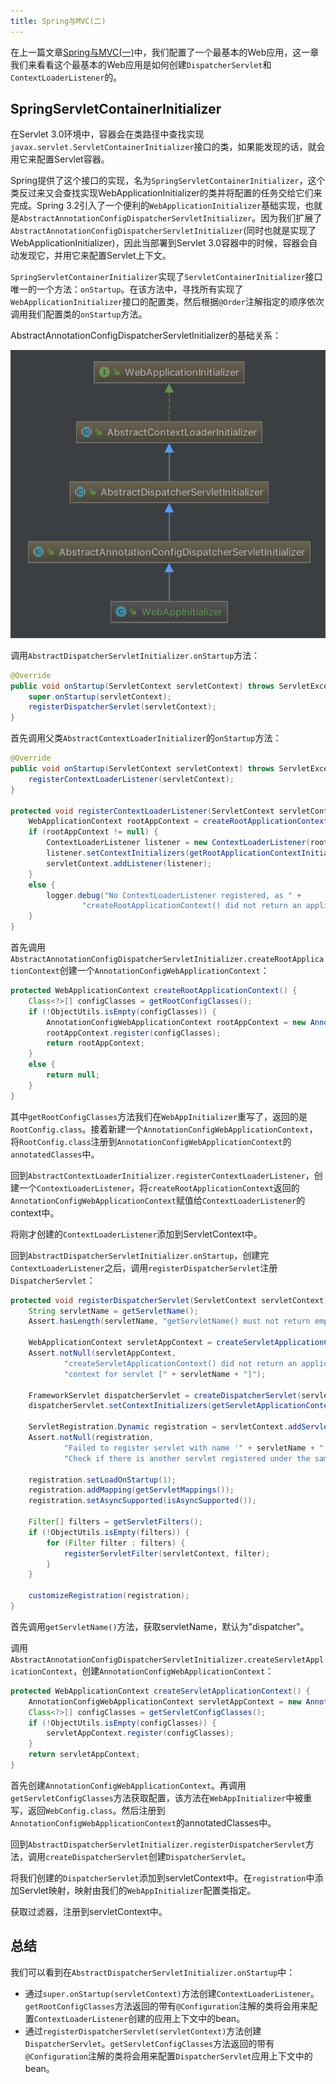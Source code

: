 ```yaml
---
title: Spring与MVC(二)
---
```


在上一篇文章[Spring与MVC(一)][1]中，我们配置了一个最基本的Web应用，这一章我们来看看这个最基本的Web应用是如何创建`DispatcherServlet`和`ContextLoaderListener`的。
<!-- more -->
## SpringServletContainerInitializer

在Servlet 3.0环境中，容器会在类路径中查找实现`javax.servlet.ServletContainerInitializer`接口的类，如果能发现的话，就会用它来配置Servlet容器。

Spring提供了这个接口的实现，名为`SpringServletContainerInitializer`，这个类反过来又会查找实现WebApplicationInitializer的类并将配置的任务交给它们来完成。Spring 3.2引入了一个便利的`WebApplicationInitializer`基础实现，也就是`AbstractAnnotationConfigDispatcherServletInitializer`。因为我们扩展了`AbstractAnnotationConfigDispatcherServletInitializer`(同时也就是实现了WebApplicationInitializer)，因此当部署到Servlet 3.0容器中的时候，容器会自动发现它，并用它来配置Servlet上下文。

`SpringServletContainerInitializer`实现了`ServletContainerInitializer`接口唯一的一个方法：`onStartup`。在该方法中，寻找所有实现了`WebApplicationInitializer`接口的配置类，然后根据`@Order`注解指定的顺序依次调用我们配置类的`onStartup`方法。

AbstractAnnotationConfigDispatcherServletInitializer的基础关系：

![AbstractAnnotationConfigDispatcherServletInitialize](media/AbstractAnnotationConfigDispatcherServletInitializer.png)


调用`AbstractDispatcherServletInitializer.onStartup`方法：

```java
@Override
public void onStartup(ServletContext servletContext) throws ServletException {
	super.onStartup(servletContext);
	registerDispatcherServlet(servletContext);
}
```

首先调用父类`AbstractContextLoaderInitializer`的`onStartup`方法：

```java
@Override
public void onStartup(ServletContext servletContext) throws ServletException {
	registerContextLoaderListener(servletContext);
}

protected void registerContextLoaderListener(ServletContext servletContext) {
	WebApplicationContext rootAppContext = createRootApplicationContext();
	if (rootAppContext != null) {
		ContextLoaderListener listener = new ContextLoaderListener(rootAppContext);
		listener.setContextInitializers(getRootApplicationContextInitializers());
		servletContext.addListener(listener);
	}
	else {
		logger.debug("No ContextLoaderListener registered, as " +
				"createRootApplicationContext() did not return an application context");
	}
}
```

首先调用`AbstractAnnotationConfigDispatcherServletInitializer.createRootApplicationContext`创建一个`AnnotationConfigWebApplicationContext`：

```java
protected WebApplicationContext createRootApplicationContext() {
	Class<?>[] configClasses = getRootConfigClasses();
	if (!ObjectUtils.isEmpty(configClasses)) {
		AnnotationConfigWebApplicationContext rootAppContext = new AnnotationConfigWebApplicationContext();
		rootAppContext.register(configClasses);
		return rootAppContext;
	}
	else {
		return null;
	}
}
```

其中`getRootConfigClasses`方法我们在`WebAppInitializer`重写了，返回的是`RootConfig.class`。接着新建一个`AnnotationConfigWebApplicationContext`，将`RootConfig.class`注册到`AnnotationConfigWebApplicationContext`的`annotatedClasses`中。

回到`AbstractContextLoaderInitializer.registerContextLoaderListener`，创建一个`ContextLoaderListener`，将`createRootApplicationContext`返回的`AnnotationConfigWebApplicationContext`赋值给`ContextLoaderListener`的context中。

将刚才创建的`ContextLoaderListener`添加到ServletContext中。

回到`AbstractDispatcherServletInitializer.onStartup`，创建完`ContextLoaderListener`之后，调用`registerDispatcherServlet`注册`DispatcherServlet`：

```java
protected void registerDispatcherServlet(ServletContext servletContext) {
	String servletName = getServletName();
	Assert.hasLength(servletName, "getServletName() must not return empty or null");

	WebApplicationContext servletAppContext = createServletApplicationContext();
	Assert.notNull(servletAppContext,
			"createServletApplicationContext() did not return an application " +
			"context for servlet [" + servletName + "]");

	FrameworkServlet dispatcherServlet = createDispatcherServlet(servletAppContext);
	dispatcherServlet.setContextInitializers(getServletApplicationContextInitializers());

	ServletRegistration.Dynamic registration = servletContext.addServlet(servletName, dispatcherServlet);
	Assert.notNull(registration,
			"Failed to register servlet with name '" + servletName + "'." +
			"Check if there is another servlet registered under the same name.");

	registration.setLoadOnStartup(1);
	registration.addMapping(getServletMappings());
	registration.setAsyncSupported(isAsyncSupported());

	Filter[] filters = getServletFilters();
	if (!ObjectUtils.isEmpty(filters)) {
		for (Filter filter : filters) {
			registerServletFilter(servletContext, filter);
		}
	}

	customizeRegistration(registration);
}
```

首先调用`getServletName()`方法，获取servletName，默认为"dispatcher"。

调用`AbstractAnnotationConfigDispatcherServletInitializer.createServletApplicationContext`，创建`AnnotationConfigWebApplicationContext`：

```java
protected WebApplicationContext createServletApplicationContext() {
	AnnotationConfigWebApplicationContext servletAppContext = new AnnotationConfigWebApplicationContext();
	Class<?>[] configClasses = getServletConfigClasses();
	if (!ObjectUtils.isEmpty(configClasses)) {
		servletAppContext.register(configClasses);
	}
	return servletAppContext;
}
```

首先创建`AnnotationConfigWebApplicationContext`。再调用`getServletConfigClasses`方法获取配置，该方法在`WebAppInitializer`中被重写，返回`WebConfig.class`。然后注册到`AnnotationConfigWebApplicationContext`的annotatedClasses中。

回到`AbstractDispatcherServletInitializer.registerDispatcherServlet`方法，调用`createDispatcherServlet`创建`DispatcherServlet`。

将我们创建的`DispatcherServlet`添加到servletContext中。在`registration`中添加Servlet映射，映射由我们的`WebAppInitializer`配置类指定。

获取过滤器，注册到servletContext中。

## 总结

我们可以看到在`AbstractDispatcherServletInitializer.onStartup`中：

- 通过`super.onStartup(servletContext)`方法创建`ContextLoaderListener`。`getRootConfigClasses`方法返回的带有`@Configuration`注解的类将会用来配置`ContextLoaderListener`创建的应用上下文中的bean。
- 通过`registerDispatcherServlet(servletContext)`方法创建`DispatcherServlet`。`getServletConfigClasses`方法返回的带有`@Configuration`注解的类将会用来配置`DispatcherServlet`应用上下文中的bean。

[1]: /articles/Spring/Spring%E4%B8%8EMVC(%E4%B8%80).html


